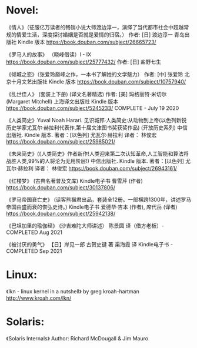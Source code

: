Novel:
=====================================================================
《情人》（征服亿万读者的畅销小说大师渡边淳一，演绎了当代都市社会中超越常规的情爱生活，深度探讨婚姻是否就是爱情的归宿。）
        作者:  [日] 渡边淳一  青岛出版社 Kindle 版本  https://book.douban.com/subject/26665723/

《罗马人的故事》 （晓峰借读）I - IX  https://book.douban.com/subject/25777432/
        作者:  [日] 盐野七生

《倾城之恋》（张爱玲巅峰之作，一本书了解她的文学魅力）
        作者:  [中] 张爱玲 北京十月文艺出版社 Kindle 版本  https://book.douban.com/subject/10757940/

《乱世佳人》 (套装上下册) (译文名著精选)
        作者:  [美] 玛格丽特·米切尔 (Margaret Mitchell) 上海译文出版社 Kindle 版本 https://book.douban.com/subject/5245233/
        COMPLETE - July 19 2020

《人类简史》Yuval Noah Harari. 见识城邦·人类简史:从动物到上帝(以色列新锐历史学家尤瓦尔·赫拉利代表作,第十届文津图书奖获奖作品) (开放历史系列)  中信出版社. Kindle 版本.
        著者：[以色列] 尤瓦尔·赫拉利 译者： 林俊宏  https://book.douban.com/subject/25985021/

《未来简史》(《人类简史》作者新作!人类迎来第二次认知革命,人工智能和算法将战胜人类,99%的人将沦为无用阶层!)  中信出版社. Kindle 版本.
        著者：[以色列] 尤瓦尔·赫拉利 译者： 林俊宏  https://book.douban.com/subject/26943161/

《红楼梦》 (古典名著普及文库) Kindle电子书
        曹雪芹 (作者)  https://book.douban.com/subject/30137806/

《罗马帝国衰亡史》 (读客熊猫君出品，套装全12册。一部横跨1300年，讲述罗马帝国由盛而衰的恢弘史诗。) Kindle电子书
        爱德华·吉本 (作者), 席代岳 (译者)  https://book.douban.com/subject/25942138/

《巴坦加里的瑜伽经》 (沙吉难陀大师讲述） 陈景圆 译（借方老板）- COMPLETED Aug 2021

《被讨厌的勇气》 【日】岸见一郎 古贺史键 著  渠海霞 译 Kindle电子书 - COMPLETED Sep 2021


Linux:
=====================================================================
《lkn - linux kernel in a nutshell》 by greg kroah-hartman http://www.kroah.com/lkn/


Solaris:
=====================================================================
《Solaris Internals》 Author: Richard McDougall & Jim Mauro
